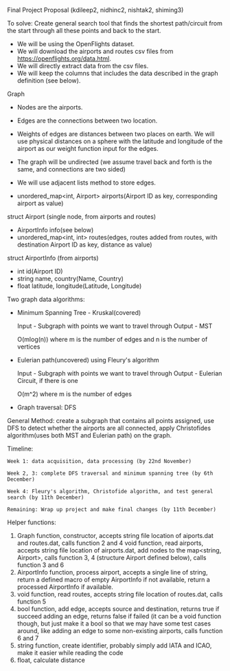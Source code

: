 Final Project Proposal (kdileep2, nidhinc2, nishtak2, shiming3) 

To solve: Create general search tool that finds the shortest path/circuit from the start through all these points and back to the start.

- We will be using the OpenFlights dataset.  
- We will download the airports and routes csv files from https://openflights.org/data.html.  
- We will directly extract data from the csv files.
- We will keep the columns that includes the data described in the graph definition (see below).

Graph

- Nodes are the airports.
- Edges are the connections between two location.
- Weights of edges are distances between two places on earth. We will use physical distances on a sphere with the latitude and 
  longitude of the airport as our weight function input for the edges.
- The graph will be undirected (we assume travel back and forth is the same, and connections are two sided)
- We will use adjacent lists method to store edges.

- unordered_map<int, Airport> airports(Airport ID as key, corresponding airport as value)

struct Airport (single node, from airports and routes)
- AirportInfo info(see below)
- unordered_map<int, int> routes(edges, routes added from routes, with destination Airport ID as key, distance as value)

struct AirportInfo (from airports)
- int id(Airport ID)
- string name, country(Name, Country)
- float latitude, longitude(Latitude, Longitude)

Two graph data algorithms: 

- Minimum Spanning Tree - Kruskal(covered)

  Input - Subgraph with points we want to travel through
  Output - MST

  O(mlog(n)) 
  where m is the number of edges and n is the number of vertices

- Eulerian path(uncovered)
  using Fleury's algorithm

  Input - Subgraph with points we want to travel through
  Output - Eulerian Circuit, if there is one

  O(m^2)
  where m is the number of edges

- Graph traversal: DFS

General Method: create a subgraph that contains all points assigned, use DFS to detect whether the airports are all connected, apply Christofides algorithm(uses both MST and Eulerian path) on the graph.

Timeline:

	Week 1: data acquisition, data processing (by 22nd November)
    
	Week 2, 3: complete DFS traversal and minimum spanning tree (by 6th December)
    
	Week 4: Fleury's algorithm, Christofide algorithm, and test general search (by 11th December)
    
	Remaining: Wrap up project and make final changes (by 11th December)



Helper functions:

1. Graph function, constructor, accepts string file location of aiports.dat and routes.dat, calls function 2 and 4
void function, read airports, accepts string file location of airports.dat, add nodes to the map<string, Airport>, calls function 3, 4 (structure Airport defined below), calls function 3 and 6
2. AirportInfo function, process airport, accepts a single line of string, return a defined macro of empty AirportInfo if not available, return a processed AirportInfo if available.
3. void function, read routes, accepts string file location of routes.dat, calls function 5
4. bool function, add edge, accepts source and destination, returns true if succeed adding an edge, returns false if failed (it can be a void function though, but just make it a bool so that we may have some test cases around, like adding an edge to some non-existing airports, calls function 6 and 7
5. string function, create identifier, probably simply add IATA and ICAO, make it easier while reading the code
6. float, calculate distance
